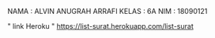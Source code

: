NAMA : ALVIN ANUGRAH ARRAFI
KELAS : 6A
NIM : 18090121

" link Heroku "
https://list-surat.herokuapp.com/list-surat
